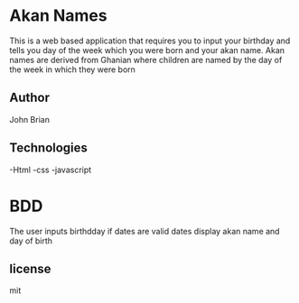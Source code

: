 # Akan Names
 This is a web based application that requires you to input your birthday and tells you day of the week which you were born and your akan name.
 Akan names are derived from Ghanian where children are named by the day of the week in which they were born 

## Author
John Brian

## Technologies 

-Html 
-css
-javascript

# BDD

The user inputs birthdday
if dates are valid dates 
display  akan name and day of birth

## license
mit


